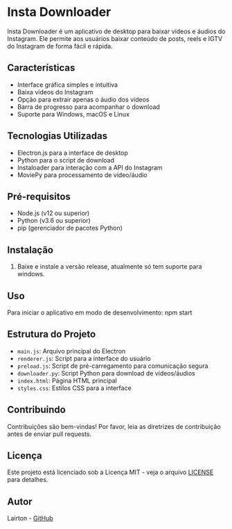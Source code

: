# Insta Downloader

Insta Downloader é um aplicativo de desktop para baixar vídeos e áudios do Instagram. Ele permite aos usuários baixar conteúdo de posts, reels e IGTV do Instagram de forma fácil e rápida.

## Características

- Interface gráfica simples e intuitiva
- Baixa vídeos do Instagram
- Opção para extrair apenas o áudio dos vídeos
- Barra de progresso para acompanhar o download
- Suporte para Windows, macOS e Linux

## Tecnologias Utilizadas

- Electron.js para a interface de desktop
- Python para o script de download
- Instaloader para interação com a API do Instagram
- MoviePy para processamento de vídeo/áudio

## Pré-requisitos

- Node.js (v12 ou superior)
- Python (v3.6 ou superior)
- pip (gerenciador de pacotes Python)

## Instalação

1. Baixe e instale a versão release, atualmente só tem suporte para windows.

## Uso

Para iniciar o aplicativo em modo de desenvolvimento:
npm start

## Estrutura do Projeto

- `main.js`: Arquivo principal do Electron
- `renderer.js`: Script para a interface do usuário
- `preload.js`: Script de pré-carregamento para comunicação segura
- `downloader.py`: Script Python para download de vídeos/áudios
- `index.html`: Página HTML principal
- `styles.css`: Estilos CSS para a interface

## Contribuindo

Contribuições são bem-vindas! Por favor, leia as diretrizes de contribuição antes de enviar pull requests.

## Licença

Este projeto está licenciado sob a Licença MIT - veja o arquivo [LICENSE](LICENSE) para detalhes.

## Autor

Lairton - [GitHub](https://github.com/Lairton)
